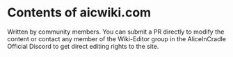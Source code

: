 # Contents of aicwiki.com
Written by community members.
You can submit a PR directly to modify the content or contact any member of the Wiki-Editor group in the AliceInCradle Official Discord to get direct editing rights to the site.
